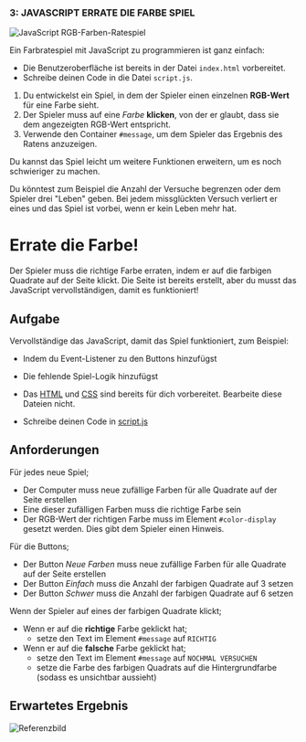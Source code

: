 ### 3: JAVASCRIPT ERRATE DIE FARBE SPIEL

![JavaScript RGB-Farben-Ratespiel](./image/JavaScript-RGB-color-guessing-game.png)

Ein Farbratespiel mit JavaScript zu programmieren ist ganz einfach:

- Die Benutzeroberfläche ist bereits in der Datei `index.html` vorbereitet.
- Schreibe deinen Code in die Datei `script.js`.

1.  Du entwickelst ein Spiel, in dem der Spieler einen einzelnen **RGB-Wert** für eine Farbe sieht.
2.  Der Spieler muss auf eine _Farbe_ **klicken**, von der er glaubt, dass sie dem angezeigten RGB-Wert entspricht.
3.  Verwende den Container `#message`, um dem Spieler das Ergebnis des Ratens anzuzeigen.

Du kannst das Spiel leicht um weitere Funktionen erweitern, um es noch schwieriger zu machen.

Du könntest zum Beispiel die Anzahl der Versuche begrenzen oder dem Spieler drei "Leben" geben. Bei jedem missglückten Versuch verliert er eines und das Spiel ist vorbei, wenn er kein Leben mehr hat.

# Errate die Farbe!

Der Spieler muss die richtige Farbe erraten, indem er auf die farbigen Quadrate auf der Seite klickt. Die Seite ist bereits erstellt, aber du musst das JavaScript vervollständigen, damit es funktioniert!

## Aufgabe

Vervollständige das JavaScript, damit das Spiel funktioniert, zum Beispiel:

- Indem du Event-Listener zu den Buttons hinzufügst
- Die fehlende Spiel-Logik hinzufügst

- Das [HTML](./index.html) und [CSS](./style.css) sind bereits für dich vorbereitet. Bearbeite diese Dateien nicht.
- Schreibe deinen Code in [script.js](./script.js)

## Anforderungen

Für jedes neue Spiel;

- Der Computer muss neue zufällige Farben für alle Quadrate auf der Seite erstellen
- Eine dieser zufälligen Farben muss die richtige Farbe sein
- Der RGB-Wert der richtigen Farbe muss im Element `#color-display` gesetzt werden. Dies gibt dem Spieler einen Hinweis.

Für die Buttons;

- Der Button _Neue Farben_ muss neue zufällige Farben für alle Quadrate auf der Seite erstellen
- Der Button _Einfach_ muss die Anzahl der farbigen Quadrate auf 3 setzen
- Der Button _Schwer_ muss die Anzahl der farbigen Quadrate auf 6 setzen

Wenn der Spieler auf eines der farbigen Quadrate klickt;

- Wenn er auf die **richtige** Farbe geklickt hat;
  - setze den Text im Element `#message` auf `RICHTIG`
- Wenn er auf die **falsche** Farbe geklickt hat;
  - setze den Text im Element `#message` auf `NOCHMAL VERSUCHEN`
  - setze die Farbe des farbigen Quadrats auf die Hintergrundfarbe (sodass es unsichtbar aussieht)

## Erwartetes Ergebnis

![Referenzbild](./reference.gif)
